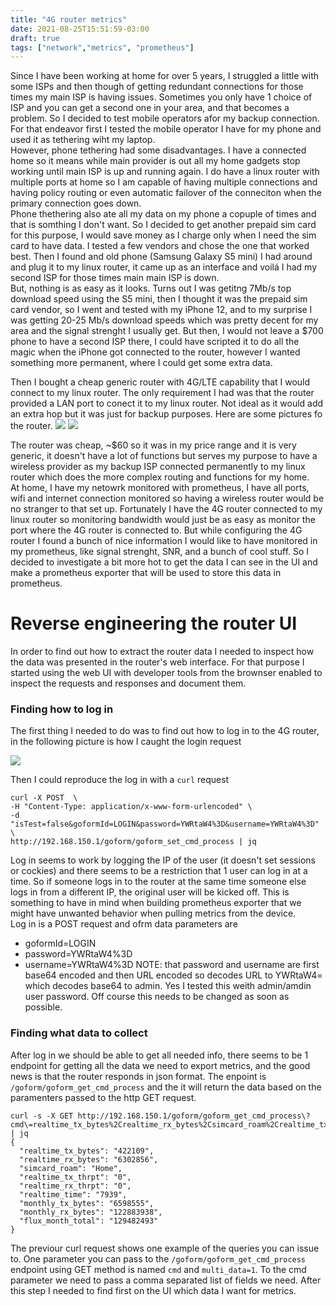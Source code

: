 ```yaml
---
title: "4G router metrics"
date: 2021-08-25T15:51:59-03:00
draft: true
tags: ["network","metrics", "prometheus"]
---
```


Since I have been working at home for over 5 years, I struggled a little with some ISPs and then though of getting redundant connections for those times my main ISP is having issues. Sometimes you only have 1 choice of ISP and you can get a second one in your area, and that becomes a problem. So I decided to test mobile operators afor my backup connection. For that endeavor first I tested the mobile operator I have for my phone and used it as tethering wiht my laptop.  
However, phone tethering had some disadvantages. I have a connected home so it means while main provider is out all my home gadgets stop working until main ISP is up and running again. I do have a linux router with multiple ports at home so I am capable of having multiple connections and having policy routing or even automatic failover of the conneciton when the primary connection goes down.  
Phone thethering also ate all my data on my phone a copuple of times and that is somthing I don't want. So I decided to get another prepaid sim card for this purpose, I would save money as I charge only when I need the sim card to have data. I tested a few vendors and chose the one that worked best. Then I found and old phone (Samsung Galaxy S5 mini) I had around and plug it to my linux router, it came up as an interface and voilá I had my second ISP for those times main main ISP is down.  
But, nothing is as easy as it looks. Turns out I was getitng 7Mb/s top download speed using the S5 mini, then I thought it was the prepaid sim card vendor, so I went and tested with my iPhone 12, and to my surprise I was getting 20-25 Mb/s download speeds which was pretty decent for my area and the signal strenght I usually get. But then, I would not leave a $700 phone to have a second ISP there, I could have scripted it to do all the magic when the iPhone got connected to the router, however I wanted something more permanent, where I could get some extra data.  

Then I  bought a cheap generic router with 4G/LTE capability that I would connect to my linux router. The only requirement I had was that the router provided a LAN port to conect it to my linux router. Not ideal as it would add an extra hop but it was just for backup purposes. Here are some pictures fo the router.
![](../images/4g-router-metrics/router1.png) ![](../images/4g-router-metrics/router2.png)

The router was cheap, ~$60 so it was in my price range and it is very generic, it doesn't have a lot of functions but serves my purpose to have a wireless provider as my backup ISP connected permanently to my linux router which does the more complex routing and functions for my home.  
At home, I have my netowrk monitored with prometheus, I have all ports, wifi and internet connection monitored so having a wireless router would be no stranger to that set up. Fortunately I have the 4G router connected to my linux router so monitoring bandwidth would just be as easy as monitor the port where the 4G router is connected to. But while configuring the 4G router I found a bunch of nice information I would like to have monitored in my prometheus, like signal strenght, SNR, and a bunch of cool stuff.  So I decided to investigate a bit more hot to get the data I can see in the UI and make a prometheus exporter that will be used to store this data in prometheus.


# Reverse engineering the router UI

In order to find out how to extract the router data I needed to inspect how the data was presented in the router's web interface. For that purpose I started using the web UI with developer tools from the brownser enabled to inspect the requests and responses and document them.  

### Finding how to log in
The first thing I needed to do was to find out how to log in to the 4G router, in the following picture is how I caught the login request

![](../images/4g-router-metrics/login1.png)

Then I could reproduce the log in with a `curl` request
```
curl -X POST  \
-H "Content-Type: application/x-www-form-urlencoded" \
-d "isTest=false&goformId=LOGIN&password=YWRtaW4%3D&username=YWRtaW4%3D" \
http://192.168.150.1/goform/goform_set_cmd_process | jq
```

Log in seems to work by logging the IP of the user (it doesn't set sessions or cockies) and there seems to be a restriction that 1 user can log in at a time. So if someone logs in to the router at the same time someone else logs in from a different IP, the original user will be kicked off. This is something to have in mind when building prometheus exporter that we might have unwanted behavior when pulling metrics from the device.  
Log in is a POST request and ofrm data parameters are
- goformId=LOGIN
- password=YWRtaW4%3D
- username=YWRtaW4%3D
NOTE: that password and username are first base64 encoded and then URL encoded so decodes URL to YWRtaW4= which decodes base64 to admin. Yes I tested this weith admin/amdin user password. Off course this needs to be changed as soon as possible.

### Finding what data to collect
After log in we should be able to get all needed info, there seems to be 1 endpoint for getting all the data we need to export metrics, and the good news is that the router responds in json format. The enpoint is `/goform/goform_get_cmd_process` and the it will return the data based on the paramenters passed to the http GET request.
```
curl -s -X GET http://192.168.150.1/goform/goform_get_cmd_process\?cmd\=realtime_tx_bytes%2Crealtime_rx_bytes%2Csimcard_roam%2Crealtime_tx_thrpt%2Crealtime_rx_thrpt%2Crealtime_time%2Cmonthly_tx_bytes%2Cmonthly_rx_bytes%2Cflux_month_total\&multi_data\=1\&_\=1629929177313 | jq
{
  "realtime_tx_bytes": "422109",
  "realtime_rx_bytes": "6302856",
  "simcard_roam": "Home",
  "realtime_tx_thrpt": "0",
  "realtime_rx_thrpt": "0",
  "realtime_time": "7939",
  "monthly_tx_bytes": "6598555",
  "monthly_rx_bytes": "122883938",
  "flux_month_total": "129482493"
}
```
The previour curl request shows one example of the queries you can issue to. One parameter you can pass to the `/goform/goform_get_cmd_process` endpoint using GET method is named `cmd` and `multi_data=1`. To the cmd parameter we need to pass a comma separated list of fields we need.  After this step I needed to find first on the UI which data I want for metrics.



